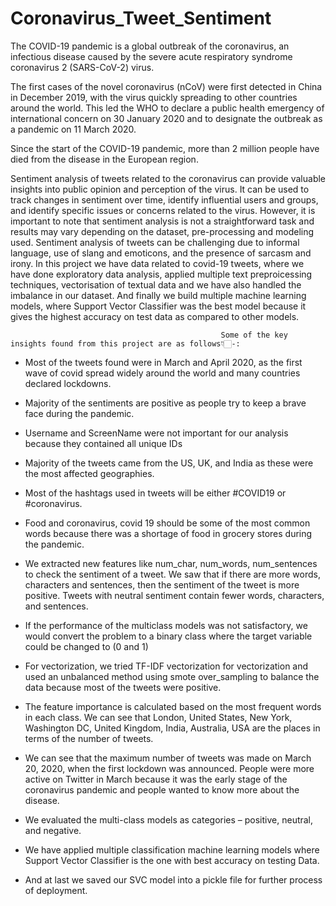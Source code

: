 # Coronavirus_Tweet_Sentiment
The COVID-19 pandemic is a global outbreak of the coronavirus, an infectious disease caused by the severe acute respiratory syndrome coronavirus 2 (SARS-CoV-2) virus.

The first cases of the novel coronavirus (nCoV) were first detected in China in December 2019, with the virus quickly spreading to other countries around the world. This led the WHO to declare a public health emergency of international concern on 30 January 2020 and to designate the outbreak as a pandemic on 11 March 2020.

Since the start of the COVID-19 pandemic, more than 2 million people have died from the disease in the European region.

Sentiment analysis of tweets related to the coronavirus can provide valuable insights into public opinion and perception of the virus. It can be used to track changes in sentiment over time, identify influential users and groups, and identify specific issues or concerns related to the virus. However, it is important to note that sentiment analysis is not a straightforward task and results may vary depending on the dataset, pre-processing and modeling used. Sentiment analysis of tweets can be challenging due to informal language, use of slang and emoticons, and the presence of sarcasm and irony.
In this project we have data related to covid-19 tweets, where we have done exploratory data analysis, applied multiple text preproicessing techniques, vectorisation of textual data and we have also handled the imbalance in our dataset. And finally we build multiple machine learning models, where Support Vector Classifier was the best model because it gives the highest accuracy on test data as compared to other models. 

                                                   Some of the key insights found from this project are as follows👇🏻-:

* Most of the tweets found were in March and April 2020, as the first wave of covid spread widely around the world and many countries declared lockdowns.

* Majority of the sentiments are positive as people try to keep a brave face during the pandemic.

* Username and ScreenName were not important for our analysis because they contained all unique IDs

* Majority of the tweets came from the US, UK, and India as these were the most affected geographies.

* Most of the hashtags used in tweets will be either #COVID19 or #coronavirus.

* Food and coronavirus, covid 19 should be some of the most common words because there was a shortage of food in grocery stores during the pandemic.

* We extracted new features like num_char, num_words, num_sentences to check the sentiment of a tweet. We saw that if there are more words, characters and sentences, then the sentiment of the tweet is more positive. Tweets with neutral sentiment contain fewer words, characters, and sentences.

* If the performance of the multiclass models was not satisfactory, we would convert the problem to a binary class where the target variable could be changed to (0 and 1)

* For vectorization, we tried TF-IDF vectorization for vectorization and used an unbalanced method using smote over_sampling to balance the data because most of the tweets were positive.

* The feature importance is calculated based on the most frequent words in each class. We can see that London, United States, New York, Washington DC, United Kingdom, India, Australia, USA are the places in terms of the number of tweets.

* We can see that the maximum number of tweets was made on March 20, 2020, when the first lockdown was announced. People were more active on Twitter in March because it was the early stage of the coronavirus pandemic and people wanted to know more about the disease.

* We evaluated the multi-class models as categories – positive, neutral, and negative.

* We have applied multiple classification machine learning models where Support Vector Classifier is the one with best accuracy on testing Data.

* And at last we saved our SVC model into a pickle file for further process of deployment.
